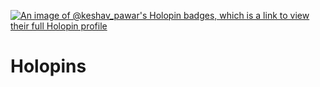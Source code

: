[![An image of @keshav_pawar's Holopin badges, which is a link to view their full Holopin profile](https://holopin.me/keshav_pawar)](https://holopin.io/@keshav_pawar)
# Holopins

